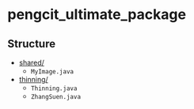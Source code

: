 # pengcit_ultimate_package

## Structure

* [shared/](app/src/main/java/com/hanmajid/pengcitultimatepackage/shared)  
  - `MyImage.java`  
* [thinning/](app/src/main/java/com/hanmajid/pengcitultimatepackage/thinning)  
  - `Thinning.java`  
  - `ZhangSuen.java`  
